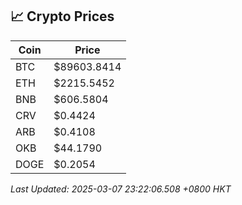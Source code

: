 ## 📈 Crypto Prices

| Coin | Price |
| ---- | ----- |
| BTC | $89603.8414 |
| ETH | $2215.5452 |
| BNB | $606.5804 |
| CRV | $0.4424 |
| ARB | $0.4108 |
| OKB | $44.1790 |
| DOGE | $0.2054 |

_Last Updated: 2025-03-07 23:22:06.508 +0800 HKT_